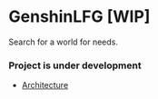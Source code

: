 # GenshinLFG [WIP]

Search for a world for needs.

### Project is under development

- [Architecture](https://www.figma.com/file/s8srdtObdgfrkr18u6335b/GenshinLFG?node-id=0%3A1)

